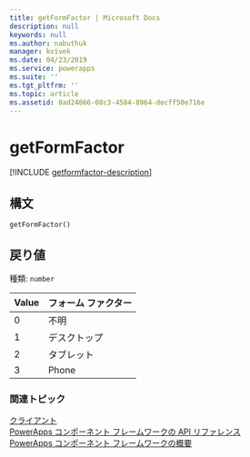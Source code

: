 ```yaml
---
title: getFormFactor | Microsoft Docs
description: null
keywords: null
ms.author: nabuthuk
manager: kvivek
ms.date: 04/23/2019
ms.service: powerapps
ms.suite: ''
ms.tgt_pltfrm: ''
ms.topic: article
ms.assetid: 0ad24866-08c3-4584-8964-decff50e716e
---
```


# <a name="getformfactor"></a>getFormFactor

[!INCLUDE [getformfactor-description](includes/getformfactor-description.md)]

## <a name="syntax"></a>構文

`getFormFactor()`

## <a name="return-value"></a>戻り値

種類: `number`

|Value|フォーム ファクター|
|---|---|
|0|不明|
|1|デスクトップ|
|2|タブレット|
|3|Phone|


### <a name="related-topics"></a>関連トピック

[クライアント](../client.md)<br/>
[PowerApps コンポーネント フレームワークの API リファレンス](../../reference/index.md)<br/>
[PowerApps コンポーネント フレームワークの概要](../../overview.md)